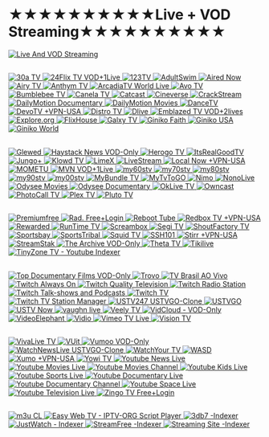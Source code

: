 #                                       ★★★★★★★★★★Live + VOD Streaming★★★★★★★★★★

<a href="127.0.0.1"><img src="https://i.imgur.com/DW8Dlki.png" title="Live And VOD Streaming">

##
<a href="https://30a-tv.com/m3u8-channels/"><img src="https://i.imgur.com/SJEAEkg.png" title="30a TV">
<a href="https://24flix.tv/"><img src="https://i.imgur.com/KHGY4Sv.png" title="24Flix TV VOD+1Live">
<a href="https://123tv.live/category/united-states-usa/"><img src="https://i.imgur.com/jYJW9s2.png" title="123TV">
<a href="https://www.adultswim.com/streams/"><img src="https://i.imgur.com/8d7ZD0p.png" title="AdultSwim">
<a href="https://airednow.com/class/free-channel"><img src="https://i.imgur.com/2tRP15U.png" title="Aired Now">
<a href="https://live.airy.tv/"><img src="https://i.imgur.com/ipVSMdx.png" title="Airy TV">
<a href="https://xpd.maz.tv/apps/2780/160191"><img src="https://i.imgur.com/X9kTeRc.png" title="Anthym TV">
<a href="https://www.youtube.com/@ArcadiaTVWorld/streams"><img src="https://i.imgur.com/fX9ZdsH.jpg" title="ArcadiaTV World Live">
<a href="https://www.watch.avo.tv/"><img src="https://i.imgur.com/D3VAixl.png" title="Avo TV">
<a href="https://www.bumblebee.tv/pages/tv-2/e/live"><img src="https://i.imgur.com/TlBjPcx.png" title="Bumblebee TV">
<a href="https://www.canela.tv/"><img src="https://i.imgur.com/mSLSE2W.png" title="Canela TV">
<a href="https://catcast.tv/tv/"><img src="https://i.imgur.com/zh3suhM.png" title="Catcast">
<a href="https://www.cineverse.com/livetv"><img src="https://i.imgur.com/FKreNPN.jpg" title="Cineverse">
<a href="https://watch.crackstreams.me/"><img src="https://i.imgur.com/J97OqQE.png" title="CrackStream">
<a href="https://www.dailymotion.com/search/documentary%20english/videos?duration=more_than_1h"><img src="https://i.imgur.com/chOMpJY.png" title="DailyMotion Documentary">
<a href="https://www.dailymotion.com/search/movies%20english/videos?duration=more_than_1h"><img src="https://i.imgur.com/chOMpJY.png" title="DailyMotion Movies">
<a href="https://www.dancetv.net/live"><img src="https://i.imgur.com/XWYRYj0.png" title="DanceTV">
<a href="https://www.devotv.com/?content_type=free-tv"><img src="https://i.imgur.com/c5oY4wj.png" title="DevoTV +VPN-USA">
<a href="https://www.distro.tv/live/"><img src="https://i.imgur.com/YpLxJYs.png" title="Distro TV">
<a href="https://dlive.tv/"><img src="https://i.imgur.com/IfDmvYK.png" title="Dlive">
<a href="https://emblazetv.com/"><img src="https://i.imgur.com/W0W9H6Z.png" title="Emblazed TV VOD+2lives">
<a href="https://explore.org/livecams"><img src="https://i.imgur.com/ZOx92sg.png" title="Explore.org">
<a href="https://flixhouse.com/cat/live-tv"><img src="https://i.imgur.com/hO8eitA.png" title="FlixHouse">
<a href="https://galxy.tv/freetv"><img src="https://i.imgur.com/Q7V7I4S.png" title="Galxy TV">
<a href="https://www.ginikofaith.com/channels.php"><img src="https://i.imgur.com/4pylfpa.png" title="Giniko Faith">
<a href="https://ginikousa.com/channels.php"><img src="https://i.imgur.com/qmaTVbv.png" title="Giniko USA">
<a href="http://www.giniko.com/watch-by-country.php"><img src="https://i.imgur.com/3FZRzfT.png" title="Giniko World">

##
<a href="https://www.glewed.tv/movie-genre/live-tv-news/"><img src="https://i.imgur.com/aHlt8AO.png" title="Glewed">
<a href="https://www.haystack.tv/home"><img src="https://i.imgur.com/ZGEPZ0R.png" title="Haystack News VOD-Only">
<a href="https://play.herogotv.com/screen/tv?title=TV"><img src="https://i.imgur.com/Lc49NbW.png" title="Herogo TV">
<a href="https://watch.itsrealgoodtv.com/live-tv"><img src="https://i.imgur.com/yZM34z8.png" title="ItsRealGoodTV">
<a href="https://www.jungoplus.com/?section=linearsection"><img src="https://i.imgur.com/acHIxvn.png" title="Jungo+">
<a href="https://www.klowdtv.com/watch.ktv"><img src="https://i.imgur.com/HRTv1wf.png" title="Klowd TV">
<a href="https://limex.tv/"><img src="https://i.imgur.com/9YiNVlE.png" title="LimeX">
<a href="https://livestream.com/watch/popular/live"><img src="https://i.imgur.com/52t4d8w.png" title="LiveStream">
<a href="https://localnow.com/channels/"><img src="https://i.imgur.com/AQb8Tjo.png" title="Local Now +VPN-USA">
<a href="https://play.mometu.com/collection/tv?title=TV"><img src="https://i.imgur.com/ewHbnwo.png" title="MOMETU">
<a href="https://watchmvn.lightcast.com/"><img src="https://i.imgur.com/UrkSSaj.png" title="MVN VOD+1Live">
<a href="https://www.my60stv.com/"><img src="https://i.imgur.com/fVIlyhq.png" title="my60stv">
<a href="https://www.my70stv.com/"><img src="https://i.imgur.com/vEPBEve.png" title="my70stv">
<a href="https://www.my80stv.com/"><img src="https://i.imgur.com/kTNJUxY.png" title="my80stv">
<a href="https://www.my90stv.com/"><img src="https://i.imgur.com/HavP7oa.png" title="my90stv">
<a href="https://www.my00stv.com/"><img src="https://i.imgur.com/IoVQ2tt.png" title="my00stv">
<a href="https://mybundle.tv/live-tv"><img src="https://i.imgur.com/vr8HODr.png" title="MyBundle TV">
<a href="https://mytvtogo.net/"><img src="https://i.imgur.com/9lhAjO9.png" title="MyTvToGO">
<a href="https://www.nimo.tv/"><img src="https://i.imgur.com/0p1VyF6.png" title="Nimo">
<a href="https://www.nonolive.com/"><img src="https://i.imgur.com/5aTUgjk.png" title="NonoLive"> 
<a href="https://odysee.com/$/search?q=movies"><img src="https://i.imgur.com/Ufj5Wz5.png" title="Odysee Movies">
<a href="https://odysee.com/$/search?q=documentary"><img src="https://i.imgur.com/Ufj5Wz5.png" title="Odysee Documentary">
<a href="http://oklivetv.com/"><img src="https://i.imgur.com/uzWNjar.png" title="OkLive TV">
<a href="https://directory.owncast.online/"><img src="https://i.imgur.com/L5jpe04.png" title="Owncast">
<a href="https://photocall.tv/"><img src="https://i.imgur.com/Tdnk7UR.png" title="PhotoCall TV">
<a href="https://app.plex.tv/desktop/#!/live-tv"><img src="https://i.imgur.com/o7yW8F0.png" title="Plex TV">
<a href="https://pluto.tv/en/live-tv/"><img src="https://i.imgur.com/fI8pXo1.png" title="Pluto TV">

  
##
<a href="https://video.premiumfree.tv/"><img src="https://i.imgur.com/ruv0QD6.png" title="Premiumfree">
<a href="https://rad.live/live-tv"><img src="https://i.imgur.com/oOSpovs.png" title="Rad. Free+Login">
<a href="https://reboot.tube/"><img src="https://i.imgur.com/avbKSfP.png" title="Reboot Tube">
<a href="https://www.redbox.com/stream-free-live-tv"><img src="https://i.imgur.com/9skuL5O.png" title="Redbox TV +VPN-USA">
<a href="https://watch.rewarded.tv/pages/discover/e/tv-channels"><img src="https://i.imgur.com/SZWYVzA.png" title="Rewarded">
<a href="https://www.runtime.tv/linear/"><img src="https://i.imgur.com/JNiHYgT.png" title="RunTime TV">
<a href="https://www.screambox.com/livetv"><img src="https://i.imgur.com/imgOmTY.png" title="Screambox">
<a href="https://www.segi.tv/collection/tv?title=menu_tv"><img src="https://i.imgur.com/CWEYNVE.png" title="Segi TV">
<a href="https://www.shoutfactorytv.com/live-channels"><img src="https://i.imgur.com/Lw6nilk.png" title="ShoutFactory TV">
<a href="https://www.sportsbay.run/"><img src="https://i.imgur.com/mVSRFhM.png" title="Sportsbay">
<a href="https://watch.sportstribal.tv/"><img src="https://i.imgur.com/dA1KJVu.png" title="SportsTribal">
<a href="https://www.squidtv.net/"><img src="https://i.imgur.com/bLPUgHU.png" title="Squid TV">
<a href="https://ssh101.com/watch.php"><img src="https://i.imgur.com/BNwGUcl.png" title="SSH101">
<a href="https://stirr.com/watchnow"><img src="https://i.imgur.com/AzpK0MO.png" title="Stirr +VPN-USA">
<a href="https://streamstak.com/"><img src="https://i.imgur.com/SS6zWjd.png" title="StreamStak">
<a href="https://www.thearchive.tv"><img src="https://i.imgur.com/15TvSzH.png" title="The Archive VOD-Only">
<a href="https://www.theta.tv/discover/streams"><img src="https://i.imgur.com/b51xVNH.png" title="Theta TV">
<a href="https://www.tikilive.com/watch/live"><img src="https://i.imgur.com/Ncsei8x.png" title="Tikilive">
<a href="https://tinyzonetv.to/home"><img src="https://i.imgur.com/29QL9PJ.png" title="TinyZone TV - Youtube Indexer">


##
<a href="https://topdocumentaryfilms.com/watch-online/"><img src="https://i.imgur.com/mOJRM0A.png" title="Top Documentary Films VOD-Only">
<a href="https://trovo.live/"><img src="https://i.imgur.com/nq0Jm9H.png" title="Trovo">
<a href="https://brasilaovivo.tv/"><img src="https://i.imgur.com/iMXFdVd.png" title="TV Brasil AO Vivo">
<a href="https://www.twitch.tv/directory/game/Always%20On"><img src="https://i.imgur.com/JqMgwJ2.png" title="Twitch Always On">
<a href="https://www.twitch.tv/directory/game/Quality%20Television"><img src="https://i.imgur.com/JqMgwJ2.png" title="Twitch Quality Television">
<a href="https://www.twitch.tv/directory/game/Radio%20Station"><img src="https://i.imgur.com/JqMgwJ2.png" title="Twitch Radio Station">
<a href="https://www.twitch.tv/directory/game/Talk%20Shows%20%26%20Podcasts"><img src="https://i.imgur.com/JqMgwJ2.png" title="Twitch Talk-shows and Podcasts">
<a href="https://www.twitch.tv/directory/all/tags/tv"><img src="https://i.imgur.com/JqMgwJ2.png" title="Twitch TV ">
<a href="https://www.twitch.tv/directory/game/TV%20Station%20Manager"><img src="https://i.imgur.com/JqMgwJ2.png" title="Twitch TV Station Manager">
<a href="https://ustv247.tv/"><img src="https://i.imgur.com/tDd6SFN.png" title="USTV247  USTVGO-Clone">
<a href="https://ustvgo.tv/"><img src="https://i.imgur.com/6nTopgV.png" title="USTVGO">
<a href="https://www.ustvnow.com/freetowatch"><img src="https://i.imgur.com/CuDYPHC.png" title="USTV Now">
<a href="https://vaughn.live/"><img src="https://i.imgur.com/JQ8ugY2.png" title="vaughn live">
<a href="https://veely.tv/live/"><img src="https://i.imgur.com/wiANSS3.png" title="Veely TV">
<a href="https://membed1.com/"><img src="https://i.imgur.com/tzsBsDc.png" title="VidCloud - VOD-Only">
<a href="https://videoelephant.tv/"><img src="https://i.imgur.com/1hjNIW1.png" title="VideoElephant">
<a href="https://www.vidio.com/live"><img src="https://i.imgur.com/dC8leyM.png" title="Vidio">
<a href="https://vimeo.com/search?live=now&q=tv"><img src="https://i.imgur.com/UXDCkP1.png" title="Vimeo TV Live">
<a href="https://www.visiontv.co.uk/"><img src="https://i.imgur.com/xqDDTkl.png" title="Vision TV">


##
<a href="https://www.vivalivetv.com/watch/live"><img src="https://i.imgur.com/MaOzdPb.png" title="VivaLive TV">
<a href="https://www.vuit.com/live/"><img src="https://i.imgur.com/pYga70u.png" title="VUit">
<a href="https://vumoo.to/"><img src="https://i.imgur.com/0XaiPaY.png" title="Vumoo VOD-Only">
<a href="https://watchnewslive.tv/"><img src="https://i.imgur.com/c5sNoOP.png" title="WatchNewsLive  USTVGO-Clone">
<a href="https://www.watchyour.tv/channels.php"><img src="https://i.imgur.com/lAnicQC.png" title="WatchYour TV">
<a href="https://wasd.tv/"><img src="https://i.imgur.com/FopkX0z.png" title="WASD">
<a href="https://www.xumo.tv/live-guide/"><img src="https://i.imgur.com/hQ96BHr.png" title="Xumo +VPN-USA">
<a href="https://yowi.tv/"><img src="https://i.imgur.com/ALuONba.png" title="Yowi TV">
<a href="https://www.youtube.com/results?search_query=news&sp=EgJAAQ%253D%253D"><img src="https://i.imgur.com/3RfihgA.png" title="Youtube News Live">
<a href="https://www.youtube.com/results?search_query=movies&sp=EgJAAQ%253D%253D"><img src="https://i.imgur.com/3RfihgA.png" title="Youtube Movies Live">
<a href="https://www.youtube.com/results?search_query=movies&sp=EgIQAg%253D%253D"><img src="https://i.imgur.com/3RfihgA.png" title="Youtube Movies Channel">
<a href="https://www.youtube.com/results?search_query=kids&sp=EgJAAQ%253D%253D"><img src="https://i.imgur.com/3RfihgA.png" title="Youtube Kids Live">
<a href="https://www.youtube.com/results?search_query=sports&sp=EgJAAQ%253D%253D"><img src="https://i.imgur.com/3RfihgA.png" title="Youtube Sports Live">
<a href="https://www.youtube.com/results?search_query=documentary&sp=EgJAAQ%253D%253D"><img src="https://i.imgur.com/3RfihgA.png" title="Youtube Documentary Live">
<a href="https://www.youtube.com/results?search_query=documentary&sp=EgIQAg%253D%253D"><img src="https://i.imgur.com/3RfihgA.png" title="Youtube Documentary Channel">
<a href="https://www.youtube.com/results?search_query=space&sp=EgJAAQ%253D%253D"><img src="https://i.imgur.com/3RfihgA.png" title="Youtube Space Live">
<a href="https://www.youtube.com/results?search_query=television&sp=EgJAAQ%253D%253D"><img src="https://i.imgur.com/3RfihgA.png" title="Youtube Television Live">
<a href="https://www.zingotv.com/live-tv"><img src="https://i.imgur.com/vxZH43D.png" title="Zingo TV Free+Login">


##
<a href="http://m3u.cl/"><img src="https://i.imgur.com/q1O1wJL.png" title="m3u CL">
<a href="https://zhangboheng.github.io/Easy-Web-TV-M3u8/routes/countries.html"><img src="https://i.imgur.com/NnEq9Xk.png" title="Easy Web TV - IPTV-ORG Script Player">
<a href="https://3db7.xyz/stream/website"><img src="https://i.imgur.com/ivdNtFq.png" title="3db7 -Indexer">
<a href="https://www.justwatch.com/"><img src="https://i.imgur.com/zC8w43Z.png" title="JustWatch - Indexer">
<a href="https://streamfree.tv/"><img src="https://i.imgur.com/amwuySZ.png" title="StreamFree -Indexer">
<a href="https://streamingsites.com/"><img src="https://i.imgur.com/W66h93a.png" title="Streaming Site -Indexer">
